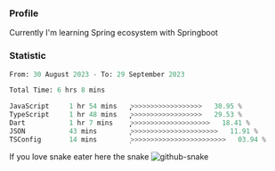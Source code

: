 ### Profile 

Currently I'm learning Spring ecosystem with Springboot

### Statistic
<!--START_SECTION:waka-->

```python
From: 30 August 2023 - To: 29 September 2023

Total Time: 6 hrs 8 mins

JavaScript     1 hr 54 mins    ͎͎͎͎͎͎͎>>>>>>>>>>>>>>>>>>   30.95 %
TypeScript     1 hr 48 mins    ͎͎͎͎͎͎͎>>>>>>>>>>>>>>>>>>   29.53 %
Dart           1 hr 7 mins     ͎͎͎͎̝>>>>>>>>>>>>>>>>>>>>   18.41 %
JSON           43 mins         ͎͎͎>>>>>>>>>>>>>>>>>>>>>>   11.91 %
TSConfig       14 mins         ͎>>>>>>>>>>>>>>>>>>>>>>>>   03.94 %
```

<!--END_SECTION:waka-->

If you love snake eater here the snake 
<picture>
  <source media="(prefers-color-scheme: dark)" srcset="https://github.com/pradana4648/pradana4648/blob/c0566a83ca6ea5f2e46bab00e717c4c82b4b5c4c/github-contribution-grid-snake-dark.svg" />
  <source media="(prefers-color-scheme: light)" srcset="https://github.com/pradana4648/pradana4648/blob/c0566a83ca6ea5f2e46bab00e717c4c82b4b5c4c/github-contribution-grid-snake.svg" />
  <img alt="github-snake" src="https://github.com/pradana4648/pradana4648/blob/c0566a83ca6ea5f2e46bab00e717c4c82b4b5c4c/github-contribution-grid-snake.svg" />
</picture>
